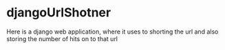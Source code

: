 # djangoUrlShotner
Here is a django web application, where it uses to shorting the url and also storing the number of hits on to that url
